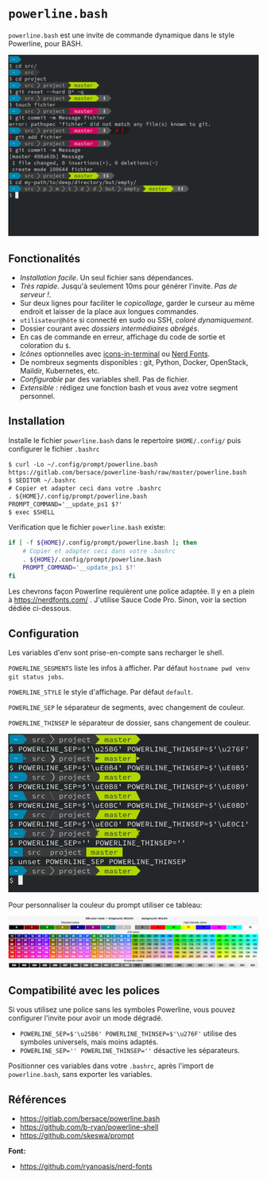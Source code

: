 # `powerline.bash`
`powerline.bash` est une invite de commande dynamique dans le style Powerline,
pour BASH.

![capture d'écran](screenshot.png)


## Fonctionalités
- *Installation facile*. Un seul fichier sans dépendances.
- *Très rapide*. Jusqu'à seulement 10ms pour générer l'invite. *Pas de serveur !*.
- Sur deux lignes pour faciliter le *copicollage*, garder le curseur au même endroit et laisser de la place aux longues commandes.
- `utilisateur@hôte` si connecté en sudo ou SSH, *coloré dynamiquement*.
- Dossier courant avec *dossiers intermédiaires abrégés*.
- En cas de commande en erreur, affichage du code de sortie et coloration du `$`.
- *Icônes* optionnelles avec [icons-in-terminal] ou [Nerd Fonts].
- De nombreux segments disponibles : git, Python, Docker, OpenStack, Maildir, Kubernetes, etc.
- *Configurable* par des variables shell. Pas de fichier.
- *Extensible* : rédigez une fonction bash et vous avez votre segment personnel.

[icons-in-terminal]: https://github.com/sebastiencs/icons-in-terminal/
[Nerd Fonts]: https://github.com/ryanoasis/nerd-fonts/

## Installation
Installe le fichier `powerline.bash` dans le repertoire `$HOME/.config/`
puis configurer le fichier `.bashrc`
```console
$ curl -Lo ~/.config/prompt/powerline.bash https://gitlab.com/bersace/powerline-bash/raw/master/powerline.bash
$ $EDITOR ~/.bashrc
# Copier et adapter ceci dans votre .bashrc
. ${HOME}/.config/prompt/powerline.bash
PROMPT_COMMAND='__update_ps1 $?'
$ exec $SHELL
```
Verification que le fichier `powerline.bash` existe:
```bash
if [ -f ${HOME}/.config/prompt/powerline.bash ]; then
    # Copier et adapter ceci dans votre .bashrc
    . ${HOME}/.config/prompt/powerline.bash
    PROMPT_COMMAND='__update_ps1 $?'
fi
```

Les chevrons façon Powerline requièrent une police adaptée. Il y en a plein à
https://nerdfonts.com/ . J'utilise Sauce Code Pro. Sinon, voir la section dédiée
ci-dessous.


## Configuration
Les variables d'env sont prise-en-compte sans recharger le shell.

`POWERLINE_SEGMENTS` liste les infos à afficher. Par défaut `hostname pwd venv
git status jobs`.

`POWERLINE_STYLE` le style d'affichage. Par défaut `default`.

`POWERLINE_SEP` le séparateur de segments, avec changement de couleur.

`POWERLINE_THINSEP` le séparateur de dossier, sans changement de couleur.

![capture d'écran séparateur](screenshot-sep.png)

Pour personnaliser la couleur du prompt utiliser ce tableau:

![capture écran colors](colors.png)

## Compatibilité avec les polices

Si vous utilisez une police sans les symboles Powerline, vous pouvez configurer
l'invite pour avoir un mode dégradé.

- `POWERLINE_SEP=$'\u25B6' POWERLINE_THINSEP=$'\u276F'` utilise des symboles
  universels, mais moins adaptés.
- `POWERLINE_SEP='' POWERLINE_THINSEP=''` désactive les séparateurs.

Positionner ces variables dans votre `.bashrc`, après l'import de
`powerline.bash`, sans exporter les variables.


## Références
- https://gitlab.com/bersace/powerline.bash
- https://github.com/b-ryan/powerline-shell
- https://github.com/skeswa/prompt

**Font:**
- https://github.com/ryanoasis/nerd-fonts
